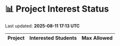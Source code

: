 # 📊 Project Interest Status

Last updated: **2025-08-11 17:13 UTC**

| Project | Interested Students | Max Allowed |
|---------|---------------------|-------------|
